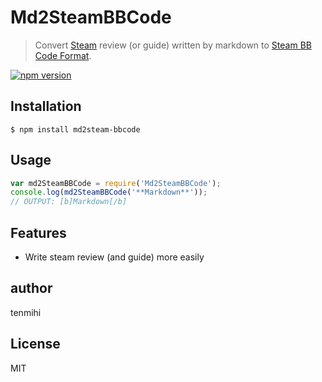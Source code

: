 # Md2SteamBBCode

> Convert [Steam](http://store.steampowered.com) review (or guide) written by markdown to [Steam BB Code Format](http://steamcommunity.com/comment/WorkshopItem/formattinghelp).

[![npm version](https://badge.fury.io/js/md2steam-bbcode.svg)](https://badge.fury.io/js/md2steam-bbcode)

## Installation

```console
$ npm install md2steam-bbcode
```

## Usage

```js
var md2SteamBBCode = require('Md2SteamBBCode');
console.log(md2SteamBBCode('**Markdown**'));
// OUTPUT: [b]Markdown[/b]
```

## Features

- Write steam review (and guide) more easily

## author

tenmihi

## License

MIT

